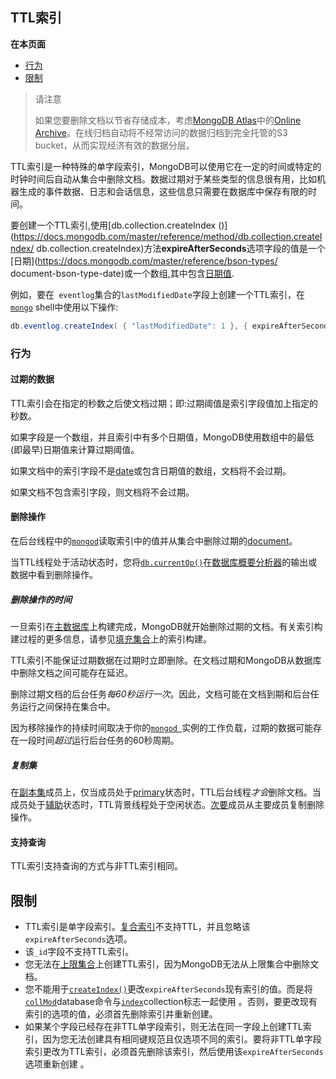 ## TTL索引

**在本页面**

- [行为](#行为)
- [限制](#限制)

> 请注意
>
> 如果您要删除文档以节省存储成本，考虑[MongoDB Atlas](https://www.mongodb.com/cloud?jmp=docs)中的[Online Archive](https://docs.atlas.mongodb.com/online-archive/manage-online-archive)。在线归档自动将不经常访问的数据归档到完全托管的S3 bucket，从而实现经济有效的数据分层。

TTL索引是一种特殊的单字段索引，MongoDB可以使用它在一定的时间或特定的时钟时间后自动从集合中删除文档。数据过期对于某些类型的信息很有用，比如机器生成的事件数据、日志和会话信息，这些信息只需要在数据库中保存有限的时间。

要创建一个TTL索引,使用[db.collection.createIndex ()](https://docs.mongodb.com/master/reference/method/db.collection.createIndex/ db.collection.createIndex)方法**expireAfterSeconds**选项字段的值是一个[日期](https://docs.mongodb.com/master/reference/bson-types/ document-bson-type-date)或一个数组,其中包含[日期值](https://docs.mongodb.com/master/reference/bson-types/).

例如，要在` eventlog`集合的`lastModifiedDate`字段上创建一个TTL索引，在[`mongo`](https://docs.mongodb.com/master/reference/program/mongo/#bin.mongo) shell中使用以下操作:

```powershell
db.eventlog.createIndex( { "lastModifiedDate": 1 }, { expireAfterSeconds: 3600 } )
```

### <span id="行为">行为</span>

#### 过期的数据

TTL索引会在指定的秒数之后使文档过期；即:过期阈值是索引字段值加上指定的秒数。

如果字段是一个数组，并且索引中有多个日期值，MongoDB使用数组中的最低(即最早)日期值来计算过期阈值。

如果文档中的索引字段不是[date](https://docs.mongodb.com/master/reference/glossary/#term-bson-types)或包含日期值的数组，文档将不会过期。

如果文档不包含索引字段，则文档将不会过期。

#### 删除操作

在后台线程中的[` mongod `](https://docs.mongodb.com/master/reference/program/mongod/#bin.mongod)读取索引中的值并从集合中删除过期的[document](https://docs.mongodb.com/master/reference/glossary/#term-document)。

当TTL线程处于活动状态时，您将[`db.currentOp()`](https://docs.mongodb.com/master/reference/method/db.currentOp/#db.currentOp)在[数据库概要分析器](https://docs.mongodb.com/master/tutorial/manage-the-database-profiler/#database-profiler)的输出或数据中看到删除操作。

##### 删除操作的时间

一旦索引在[主数据库](https://docs.mongodb.com/master/reference/glossary/#term-primary)上构建完成，MongoDB就开始删除过期的文档。有关索引构建过程的更多信息，请参见[填充集合](https://docs.mongodb.com/master/core/index-creation/#index-operations)上的索引构建。

TTL索引不能保证过期数据在过期时立即删除。在文档过期和MongoDB从数据库中删除文档之间可能存在延迟。

删除过期文档的后台任务*每60秒运行一次*。因此，文档可能在文档到期和后台任务运行之间保持在集合中。

因为移除操作的持续时间取决于你的[`mongod `](https://docs.mongodb.com/master/reference/program/mongod/#bin.mongod)实例的工作负载，过期的数据可能存在一段时间*超过*运行后台任务的60秒周期。

##### 复制集

在[副本集](https://docs.mongodb.com/master/reference/glossary/#term-replica-set)成员上，仅当成员处于[primary](https://docs.mongodb.com/master/reference/glossary/#term-primary)状态时，TTL后台线程*才会*删除文档。当成员处于[辅助](https://docs.mongodb.com/master/reference/glossary/#term-secondary)状态时，TTL背景线程处于空闲状态。[次要](https://docs.mongodb.com/master/reference/glossary/#term-secondary)成员从主要成员复制删除操作。

#### 支持查询

TTL索引支持查询的方式与非TTL索引相同。

## <span id="限制">限制</span>

- TTL索引是单字段索引。[复合索引](https://docs.mongodb.com/master/core/index-compound/#index-type-compound)不支持TTL，并且忽略该 `expireAfterSeconds`选项。
- 该`_id`字段不支持TTL索引。
- 您无法在[上限集合](https://docs.mongodb.com/master/core/capped-collections/)上创建TTL索引，因为MongoDB无法从上限集合中删除文档。
- 您不能用于[`createIndex()`](https://docs.mongodb.com/master/reference/method/db.collection.createIndex/#db.collection.createIndex)更改`expireAfterSeconds`现有索引的值。而是将 [`collMod`](https://docs.mongodb.com/master/reference/command/collMod/#dbcmd.collMod)database命令与[`index`](https://docs.mongodb.com/master/reference/command/collMod/#index)collection标志一起使用 。否则，要更改现有索引的选项的值，必须首先删除索引并重新创建。
- 如果某个字段已经存在非TTL单字段索引，则无法在同一字段上创建TTL索引，因为您无法创建具有相同键规范且仅选项不同的索引。要将非TTL单字段索引更改为TTL索引，必须首先删除该索引，然后使用该`expireAfterSeconds`选项重新创建 。